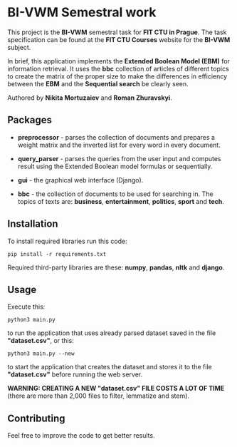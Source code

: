 # BI-VWM Semestral work

This project is the **BI-VWM** semestral task for **FIT CTU in Prague**. The task specification can be found 
at the **FIT CTU Courses** website for the **BI-VWM** subject.

In brief, this application implements the **Extended Boolean Model (EBM)** for information retrieval. It uses
the **bbc** collection of articles of different topics to create the matrix of the proper size to make
the differences in efficiency between the **EBM** and the **Sequential search** be clearly seen.

Authored by **Nikita Mortuzaiev** and **Roman Zhuravskyi**.

## Packages

 - **preprocessor** - parses the collection of documents and prepares a weight matrix and the inverted list
 for every word in every document.
 
 - **query_parser** - parses the queries from the user input and computes result using the Extended Boolean model formulas
 or sequentially.
 
 - **gui** - the graphical web interface (Django).
 
 - **bbc** - the collection of documents to be used for searching in. The topics of texts are: **business**, 
 **entertainment**, **politics**, **sport** and **tech**.
 
 ## Installation
 
 To install required libraries run this code:
 
 `pip install -r requirements.txt`
 
 Required third-party libraries are these: **numpy**, **pandas**, **nltk** and **django**.
 
 ## Usage
 
 Execute this:
 
 `python3 main.py`
 
 to run the application that uses already parsed dataset saved in the file **"dataset.csv"**, or this:
 
 `python3 main.py --new`
 
 to start the application that creates the dataset and stores it to the file **"dataset.csv"**
 before running the web server. 
 
 **WARNING: CREATING A NEW "dataset.csv" FILE COSTS A LOT OF TIME** (there are more than 2,000 files to filter, lemmatize
 and stem).
 
 ## Contributing
 
 Feel free to improve the code to get better results.
 